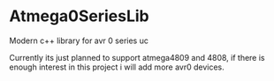 # Atmega0SeriesLib
Modern c++ library for avr 0 series uc

Currently its just planned to support atmega4809 and 4808, 
if there is enough interest in this project i will add more avr0 devices.
